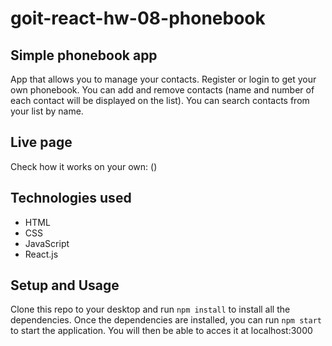 # goit-react-hw-08-phonebook

## Simple phonebook app

App that allows you to manage your contacts. Register or login to get your own
phonebook. You can add and remove contacts (name and number of each contact will
be displayed on the list). You can search contacts from your list by name.

## Live page

Check how it works on your own: ()

## Technologies used

- HTML
- CSS
- JavaScript
- React.js

## Setup and Usage

Clone this repo to your desktop and run `npm install` to install all the
dependencies. Once the dependencies are installed, you can run `npm start` to
start the application. You will then be able to acces it at localhost:3000
